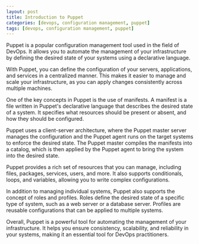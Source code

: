 ```yaml
---
layout: post
title: Introduction to Puppet
categories: [devops, configuration management, puppet]
tags: [devops, configuration management, puppet]
---
```


Puppet is a popular configuration management tool used in the field of DevOps. It allows you to automate the management of your infrastructure by defining the desired state of your systems using a declarative language.

With Puppet, you can define the configuration of your servers, applications, and services in a centralized manner. This makes it easier to manage and scale your infrastructure, as you can apply changes consistently across multiple machines.

One of the key concepts in Puppet is the use of manifests. A manifest is a file written in Puppet's declarative language that describes the desired state of a system. It specifies what resources should be present or absent, and how they should be configured.

Puppet uses a client-server architecture, where the Puppet master server manages the configuration and the Puppet agent runs on the target systems to enforce the desired state. The Puppet master compiles the manifests into a catalog, which is then applied by the Puppet agent to bring the system into the desired state.

Puppet provides a rich set of resources that you can manage, including files, packages, services, users, and more. It also supports conditionals, loops, and variables, allowing you to write complex configurations.

In addition to managing individual systems, Puppet also supports the concept of roles and profiles. Roles define the desired state of a specific type of system, such as a web server or a database server. Profiles are reusable configurations that can be applied to multiple systems.

Overall, Puppet is a powerful tool for automating the management of your infrastructure. It helps you ensure consistency, scalability, and reliability in your systems, making it an essential tool for DevOps practitioners.